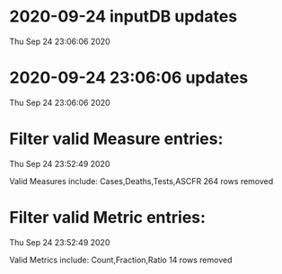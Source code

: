 
# 2020-09-24 inputDB updates 
 Thu Sep 24 23:06:06 2020 


# 2020-09-24 23:06:06 updates 
 Thu Sep 24 23:06:06 2020 


# Filter valid Measure entries: 
 Thu Sep 24 23:52:49 2020 

Valid Measures include: Cases,Deaths,Tests,ASCFR
 264 rows removed
# Filter valid Metric entries: 
 Thu Sep 24 23:52:49 2020 

Valid Metrics include: Count,Fraction,Ratio
 14 rows removed